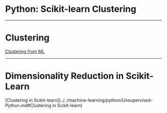 # Python: Scikit-learn Clustering
---

# Clustering 

[Clustering from ML](../../machine-learning/generic/Unsupervised-Clustering.md)

---

# Dimensionality Reduction in Scikit-Learn

[Clustering in Scikit-learn](../../machine-learning/python/Unsupervised-Python.md#Clustering in Scikit-learn)

 
